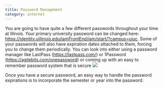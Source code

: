 ```yaml
---
title: Password Management
category: internet
---
```

You are going to have quite a few different passwords throughout your 
time at Illinois. Your primary university password can be changed here: 
https://identity.uillinois.edu/iamFrontEnd/iam/start/?campus=uiuc. Some of 
your passwords will also have expiration dates attached to them, forcing 
you to change them periodically. You can look into either using a password 
manager like LastPass (https://lastpass.com/) or 1Password (https://agilebits.com/onepassword) 
or coming up with an easy to remember password system that is secure 
![](https://imgs.xkcd.com/comics/password_strength.png)

Once you have a secure password, an easy way to handle the password expirations is 
to incorporate the semester or year into the password. 

